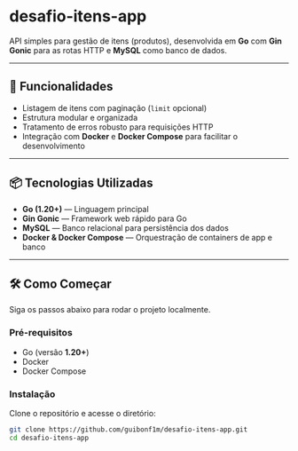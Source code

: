 # desafio-itens-app

API simples para gestão de itens (produtos), desenvolvida em **Go** com **Gin Gonic** para as rotas HTTP e **MySQL** como banco de dados.

---

## 🚀 Funcionalidades

- Listagem de itens com paginação (`limit` opcional)
- Estrutura modular e organizada
- Tratamento de erros robusto para requisições HTTP
- Integração com **Docker** e **Docker Compose** para facilitar o desenvolvimento

---

## 📦 Tecnologias Utilizadas

- **Go (1.20+)** — Linguagem principal
- **Gin Gonic** — Framework web rápido para Go
- **MySQL** — Banco relacional para persistência dos dados
- **Docker & Docker Compose** — Orquestração de containers de app e banco

---

## 🛠️ Como Começar

Siga os passos abaixo para rodar o projeto localmente.

### **Pré-requisitos**

- Go (versão **1.20+**)
- Docker
- Docker Compose

### **Instalação**

Clone o repositório e acesse o diretório:

```bash
git clone https://github.com/guibonf1m/desafio-itens-app.git
cd desafio-itens-app
